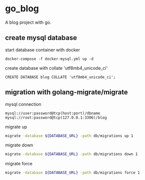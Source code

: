 # go_blog

 A blog project with go.

## create mysql database

start database container with docker

```
docker-compose -f docker-mysql.yml up -d
```

create database with collate 'utf8mb4_unicode_ci'

```
CREATE DATABASE blog COLLATE 'utf8mb4_unicode_ci';
```

## migration with golang-migrate/migrate

mysql connection

```text
mysql://user:password@tcp(host:port)/dbname
mysql://root:password@tcp(127.0.0.1:3306)/blog
```

migrate up

```sh
migrate -database ${DATABASE_URL} -path db/migrations up 1
```

migrate down

```sh
migrate -database ${DATABASE_URL} -path db/migrations down 1
```

migrate force

```sh
migrate -database ${DATABASE_URL} -path db/migrations force 1
```
